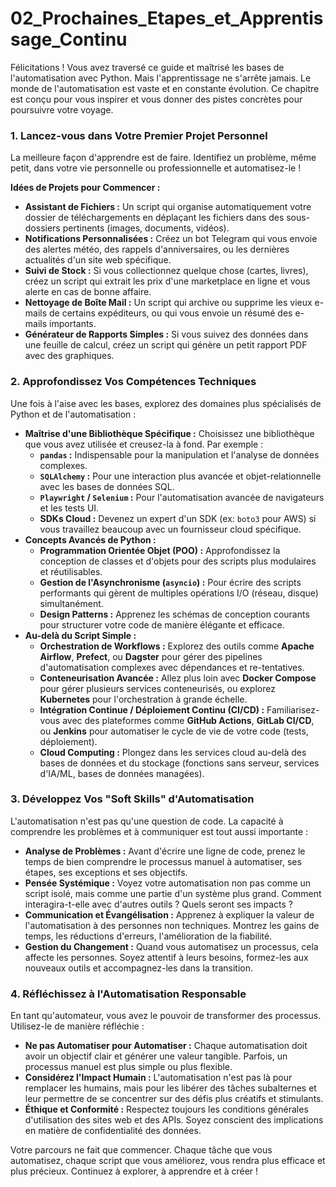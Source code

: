 # 02_Prochaines_Etapes_et_Apprentissage_Continu

Félicitations ! Vous avez traversé ce guide et maîtrisé les bases de l'automatisation avec Python. Mais l'apprentissage ne s'arrête jamais. Le monde de l'automatisation est vaste et en constante évolution. Ce chapitre est conçu pour vous inspirer et vous donner des pistes concrètes pour poursuivre votre voyage.

### 1. Lancez-vous dans Votre Premier Projet Personnel

La meilleure façon d'apprendre est de faire. Identifiez un problème, même petit, dans votre vie personnelle ou professionnelle et automatisez-le !

**Idées de Projets pour Commencer :**

* **Assistant de Fichiers :** Un script qui organise automatiquement votre dossier de téléchargements en déplaçant les fichiers dans des sous-dossiers pertinents (images, documents, vidéos).
* **Notifications Personnalisées :** Créez un bot Telegram qui vous envoie des alertes météo, des rappels d'anniversaires, ou les dernières actualités d'un site web spécifique.
* **Suivi de Stock :** Si vous collectionnez quelque chose (cartes, livres), créez un script qui extrait les prix d'une marketplace en ligne et vous alerte en cas de bonne affaire.
* **Nettoyage de Boîte Mail :** Un script qui archive ou supprime les vieux e-mails de certains expéditeurs, ou qui vous envoie un résumé des e-mails importants.
* **Générateur de Rapports Simples :** Si vous suivez des données dans une feuille de calcul, créez un script qui génère un petit rapport PDF avec des graphiques.

### 2. Approfondissez Vos Compétences Techniques

Une fois à l'aise avec les bases, explorez des domaines plus spécialisés de Python et de l'automatisation :

* **Maîtrise d'une Bibliothèque Spécifique :** Choisissez une bibliothèque que vous avez utilisée et creusez-la à fond. Par exemple :
    * **`pandas` :** Indispensable pour la manipulation et l'analyse de données complexes.
    * **`SQLAlchemy` :** Pour une interaction plus avancée et objet-relationnelle avec les bases de données SQL.
    * **`Playwright` / `Selenium` :** Pour l'automatisation avancée de navigateurs et les tests UI.
    * **SDKs Cloud :** Devenez un expert d'un SDK (ex: `boto3` pour AWS) si vous travaillez beaucoup avec un fournisseur cloud spécifique.
* **Concepts Avancés de Python :**
    * **Programmation Orientée Objet (POO) :** Approfondissez la conception de classes et d'objets pour des scripts plus modulaires et réutilisables.
    * **Gestion de l'Asynchronisme (`asyncio`) :** Pour écrire des scripts performants qui gèrent de multiples opérations I/O (réseau, disque) simultanément.
    * **Design Patterns :** Apprenez les schémas de conception courants pour structurer votre code de manière élégante et efficace.
* **Au-delà du Script Simple :**
    * **Orchestration de Workflows :** Explorez des outils comme **Apache Airflow**, **Prefect**, ou **Dagster** pour gérer des pipelines d'automatisation complexes avec dépendances et re-tentatives.
    * **Conteneurisation Avancée :** Allez plus loin avec **Docker Compose** pour gérer plusieurs services conteneurisés, ou explorez **Kubernetes** pour l'orchestration à grande échelle.
    * **Intégration Continue / Déploiement Continu (CI/CD) :** Familiarisez-vous avec des plateformes comme **GitHub Actions**, **GitLab CI/CD**, ou **Jenkins** pour automatiser le cycle de vie de votre code (tests, déploiement).
    * **Cloud Computing :** Plongez dans les services cloud au-delà des bases de données et du stockage (fonctions sans serveur, services d'IA/ML, bases de données managées).

### 3. Développez Vos "Soft Skills" d'Automatisation

L'automatisation n'est pas qu'une question de code. La capacité à comprendre les problèmes et à communiquer est tout aussi importante :

* **Analyse de Problèmes :** Avant d'écrire une ligne de code, prenez le temps de bien comprendre le processus manuel à automatiser, ses étapes, ses exceptions et ses objectifs.
* **Pensée Systémique :** Voyez votre automatisation non pas comme un script isolé, mais comme une partie d'un système plus grand. Comment interagira-t-elle avec d'autres outils ? Quels seront ses impacts ?
* **Communication et Évangélisation :** Apprenez à expliquer la valeur de l'automatisation à des personnes non techniques. Montrez les gains de temps, les réductions d'erreurs, l'amélioration de la fiabilité.
* **Gestion du Changement :** Quand vous automatisez un processus, cela affecte les personnes. Soyez attentif à leurs besoins, formez-les aux nouveaux outils et accompagnez-les dans la transition.

### 4. Réfléchissez à l'Automatisation Responsable

En tant qu'automateur, vous avez le pouvoir de transformer des processus. Utilisez-le de manière réfléchie :

* **Ne pas Automatiser pour Automatiser :** Chaque automatisation doit avoir un objectif clair et générer une valeur tangible. Parfois, un processus manuel est plus simple ou plus flexible.
* **Considérez l'Impact Humain :** L'automatisation n'est pas là pour remplacer les humains, mais pour les libérer des tâches subalternes et leur permettre de se concentrer sur des défis plus créatifs et stimulants.
* **Éthique et Conformité :** Respectez toujours les conditions générales d'utilisation des sites web et des APIs. Soyez conscient des implications en matière de confidentialité des données.

Votre parcours ne fait que commencer. Chaque tâche que vous automatisez, chaque script que vous améliorez, vous rendra plus efficace et plus précieux. Continuez à explorer, à apprendre et à créer !

